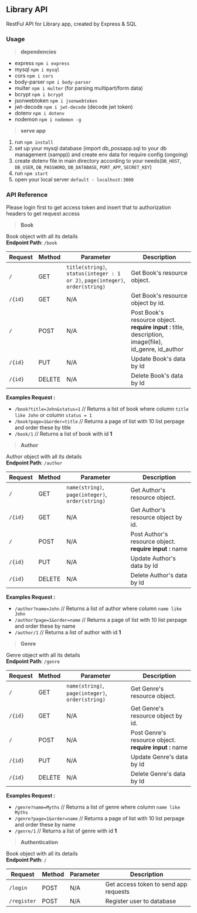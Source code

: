 ## Library API
RestFul API for Library app, created by Express & SQL

### Usage
> **dependencies**  
- express `npm i express`  
- mysql `npm i mysql`  
- cors `npm i cors`  
- body-parser `npm i body-parser`  
- multer `npm i multer` (for parsing multipart/form data)
- bcrypt `npm i bcrypt`
- jsonwebtoken `npm i jsonwebtoken`
- jwt-decode `npm i jwt-decode` (decode jwt token)
- dotenv `npm i dotenv`  
- nodemon `npm i nodemon -g`  

> **serve app**  
1. run `npm install`  
2. set up your mysql database (import db_possapp.sql to your db management (xampp)) and create env data for require config (ongoing)  
3. create dotenv file in main directory according to your needs(`DB_HOST`, `DB_USER`, `DB_PASSWORD`, `DB_DATABASE`, `PORT_APP`, `SECRET_KEY`)  
4. run `npm start`  
5. open your local server `default - localhost:3000`  

### API Reference
Please login first to get access token and insert that to authorization headers to get request access

> **Book** 

Book object with all its details  
**Endpoint Path**: `/book`

| **Request**   | **Method**    | **Parameter**     | **Description**   |
| ------------- | ------------- | ----------------- | ----------------- |
| `/`           | GET           | `title(string)`, `status(integer : 1 or 2)`, `page(integer)`, `order(string)` | Get Book's resource object. |
| `/{id}`       | GET           | N/A               | Get Book's resource object by id. |
| `/`           | POST          | N/A               | Post Book's resource object.  **require input :** title, description, image(file), id_genre, id_author |
| `/{id}`       | PUT           | N/A               | Update Book's data by Id |
| `/{id}`       | DELETE        | N/A               | Delete Book's data by Id |

**Examples Request :**  
- `/book?title=John&status=1` // Returns a list of book where column `title like John` or column `status = 1`
- `/book?page=1&order=title` // Returns a page of list with 10 list perpage and order these by title
- `/book/1` // Returns a list of book with id **1**


> **Author** 

Author object with all its details  
**Endpoint Path**: `/author`

| **Request**   | **Method**    | **Parameter**     | **Description**   |
| ------------- | ------------- | ----------------- | ----------------- |
| `/`           | GET           | `name(string)`, `page(integer)`, `order(string)` | Get Author's resource object. |
| `/{id}`       | GET           | N/A               | Get Author's resource object by id. |
| `/`           | POST          | N/A               | Post Author's resource object.  **require input :** name |
| `/{id}`       | PUT           | N/A               | Update Author's data by Id |
| `/{id}`       | DELETE        | N/A               | Delete Author's data by Id |

**Examples Request :**  
- `/author?name=John` // Returns a list of author where column `name like John`
- `/author?page=1&order=name` // Returns a page of list with 10 list perpage and order these by name
- `/author/1` // Returns a list of author with id **1**


> **Genre** 

Genre object with all its details  
**Endpoint Path**: `/genre`

| **Request**   | **Method**    | **Parameter**     | **Description**   |
| ------------- | ------------- | ----------------- | ----------------- |
| `/`           | GET           | `name(string)`, `page(integer)`, `order(string)` | Get Genre's resource object. |
| `/{id}`       | GET           | N/A               | Get Genre's resource object by id. |
| `/`           | POST          | N/A               | Post Genre's resource object.  **require input :** name |
| `/{id}`       | PUT           | N/A               | Update Genre's data by Id |
| `/{id}`       | DELETE        | N/A               | Delete Genre's data by Id |

**Examples Request :**  
- `/genre?name=Myths` // Returns a list of genre where column `name like Myths`
- `/genre?page=1&order=name` // Returns a page of list with 10 list perpage and order these by name
- `/genre/1` // Returns a list of genre with id **1**

> **Authentication** 

Book object with all its details  
**Endpoint Path**: `/`

| **Request**   | **Method**    | **Parameter**     | **Description**   |
| ------------- | ------------- | ----------------- | ----------------- |
| `/login`      | POST          | N/A               | Get access token to send app requests |
| `/register`   | POST          | N/A               | Register user to database |
